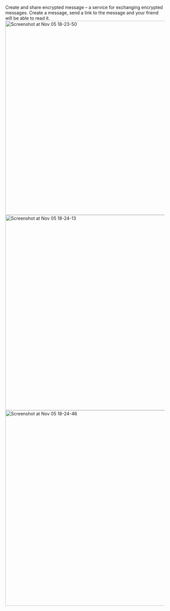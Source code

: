 Create and share encrypted message – a service for exchanging encrypted messages. Create a message, send a link to the message and your friend will be able to read it.
<img width="611" alt="Screenshot at Nov 05 18-23-50" src="https://github.com/user-attachments/assets/84d8a69c-e8bc-4b2a-add0-c5680ad40032">
<img width="615" alt="Screenshot at Nov 05 18-24-13" src="https://github.com/user-attachments/assets/b435bbe8-97ca-4266-811f-20332faa0185">
<img width="615" alt="Screenshot at Nov 05 18-24-46" src="https://github.com/user-attachments/assets/f6ed6203-2992-4b5f-9845-94ee52f66adc">

